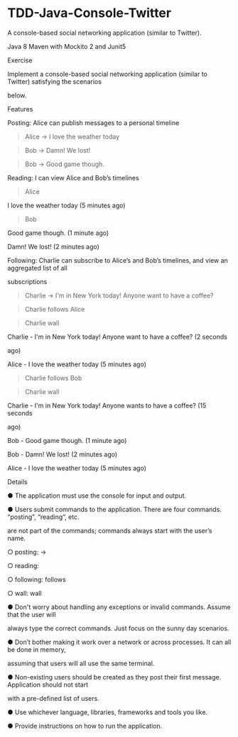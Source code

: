 # TDD-Java-Console-Twitter
A console-based social networking application (similar to Twitter).

Java 8
Maven with Mockito 2 and Junit5



Exercise

Implement a console-based social networking application (similar to Twitter) satisfying the scenarios 

below.

Features

Posting: Alice can publish messages to a personal timeline

> Alice -> I love the weather today

> Bob -> Damn! We lost!

> Bob -> Good game though.

Reading: I can view Alice and Bob’s timelines

> Alice

I love the weather today (5 minutes ago)

> Bob

Good game though. (1 minute ago)

Damn! We lost! (2 minutes ago)

Following: Charlie can subscribe to Alice’s and Bob’s timelines, and view an aggregated list of all 

subscriptions

> Charlie -> I'm in New York today! Anyone want to have a coffee?

> Charlie follows Alice

> Charlie wall

Charlie - I'm in New York today! Anyone want to have a coffee? (2 seconds 

ago)

Alice - I love the weather today (5 minutes ago)

> Charlie follows Bob

> Charlie wall

Charlie - I'm in New York today! Anyone wants to have a coffee? (15 seconds 

ago)

Bob - Good game though. (1 minute ago)

Bob - Damn! We lost! (2 minutes ago)

Alice - I love the weather today (5 minutes ago)

Details

● The application must use the console for input and output.

● Users submit commands to the application. There are four commands. “posting”, “reading”, etc. 

are not part of the commands; commands always start with the user’s name.

○ posting: <user name> -> <message>

○ reading: <user name>

○ following: <user name> follows <another user>

○ wall: <user name> wall

● Don't worry about handling any exceptions or invalid commands. Assume that the user will 

always type the correct commands. Just focus on the sunny day scenarios.

● Don’t bother making it work over a network or across processes. It can all be done in memory, 

assuming that users will all use the same terminal.

● Non-existing users should be created as they post their first message. Application should not start 

with a pre-defined list of users.

● Use whichever language, libraries, frameworks and tools you like.

● Provide instructions on how to run the application.

